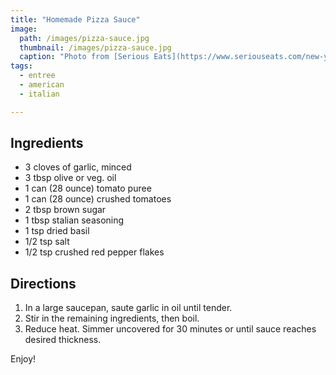 ```yaml
---
title: "Homemade Pizza Sauce"
image: 
  path: /images/pizza-sauce.jpg
  thumbnail: /images/pizza-sauce.jpg
  caption: "Photo from [Serious Eats](https://www.seriouseats.com/new-york-style-pizza-sauce)"
tags:
  - entree
  - american
  - italian

---
```


## Ingredients

* 3 cloves of garlic, minced
* 3 tbsp olive or veg. oil
* 1 can (28 ounce) tomato puree
* 1 can (28 ounce) crushed tomatoes
* 2 tbsp brown sugar
* 1 tbsp stalian seasoning
* 1 tsp dried basil
* 1/2 tsp salt
* 1/2 tsp crushed red pepper flakes

## Directions

1. In a large saucepan, saute garlic in oil until tender.
2. Stir in the remaining ingredients, then boil. 
3. Reduce heat. Simmer uncovered for 30 minutes or until sauce reaches desired thickness.

Enjoy!
